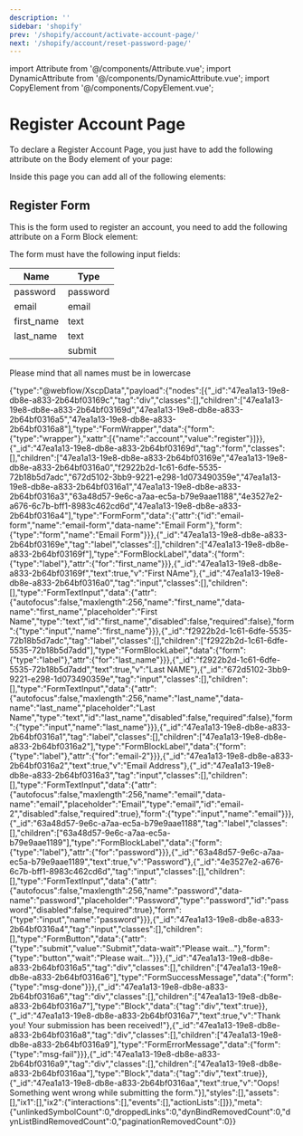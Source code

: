 ```yaml
---
description: ''
sidebar: 'shopify'
prev: '/shopify/account/activate-account-page/'
next: '/shopify/account/reset-password-page/'
---
```


import Attribute from '@/components/Attribute.vue';
import DynamicAttribute from '@/components/DynamicAttribute.vue';
import CopyElement from '@/components/CopyElement.vue';

# Register Account Page

To declare a Register Account Page, you just have to add the following attribute on the Body element of your page:

<Attribute name="page" value="register" />

Inside this page you can add all of the following elements:


## Register Form

This is the form used to register an account, you need to add the following attribute on a Form Block element:

<Attribute name="account" value="register" />

The form must have the following input fields:

| Name | Type |
|--|--|
| password | password |
| email | email |
| first_name | text |
| last_name | text |
| | submit |

Please mind that all names must be in lowercase

<CopyElement title="Register Account form">{"type":"@webflow/XscpData","payload":{"nodes":[{"_id":"47ea1a13-19e8-db8e-a833-2b64bf03169c","tag":"div","classes":[],"children":["47ea1a13-19e8-db8e-a833-2b64bf03169d","47ea1a13-19e8-db8e-a833-2b64bf0316a5","47ea1a13-19e8-db8e-a833-2b64bf0316a8"],"type":"FormWrapper","data":{"form":{"type":"wrapper"},"xattr":[{"name":"account","value":"register"}]}},{"_id":"47ea1a13-19e8-db8e-a833-2b64bf03169d","tag":"form","classes":[],"children":["47ea1a13-19e8-db8e-a833-2b64bf03169e","47ea1a13-19e8-db8e-a833-2b64bf0316a0","f2922b2d-1c61-6dfe-5535-72b18b5d7adc","672d5102-3bb9-9221-e298-1d073490359e","47ea1a13-19e8-db8e-a833-2b64bf0316a1","47ea1a13-19e8-db8e-a833-2b64bf0316a3","63a48d57-9e6c-a7aa-ec5a-b79e9aae1188","4e3527e2-a676-6c7b-bff1-8983c462cd6d","47ea1a13-19e8-db8e-a833-2b64bf0316a4"],"type":"FormForm","data":{"attr":{"id":"email-form","name":"email-form","data-name":"Email Form"},"form":{"type":"form","name":"Email Form"}}},{"_id":"47ea1a13-19e8-db8e-a833-2b64bf03169e","tag":"label","classes":[],"children":["47ea1a13-19e8-db8e-a833-2b64bf03169f"],"type":"FormBlockLabel","data":{"form":{"type":"label"},"attr":{"for":"first_name"}}},{"_id":"47ea1a13-19e8-db8e-a833-2b64bf03169f","text":true,"v":"First NAme"},{"_id":"47ea1a13-19e8-db8e-a833-2b64bf0316a0","tag":"input","classes":[],"children":[],"type":"FormTextInput","data":{"attr":{"autofocus":false,"maxlength":256,"name":"first_name","data-name":"first_name","placeholder":"First Name","type":"text","id":"first_name","disabled":false,"required":false},"form":{"type":"input","name":"first_name"}}},{"_id":"f2922b2d-1c61-6dfe-5535-72b18b5d7adc","tag":"label","classes":[],"children":["f2922b2d-1c61-6dfe-5535-72b18b5d7add"],"type":"FormBlockLabel","data":{"form":{"type":"label"},"attr":{"for":"last_name"}}},{"_id":"f2922b2d-1c61-6dfe-5535-72b18b5d7add","text":true,"v":"Last NAME"},{"_id":"672d5102-3bb9-9221-e298-1d073490359e","tag":"input","classes":[],"children":[],"type":"FormTextInput","data":{"attr":{"autofocus":false,"maxlength":256,"name":"last_name","data-name":"last_name","placeholder":"Last Name","type":"text","id":"last_name","disabled":false,"required":false},"form":{"type":"input","name":"last_name"}}},{"_id":"47ea1a13-19e8-db8e-a833-2b64bf0316a1","tag":"label","classes":[],"children":["47ea1a13-19e8-db8e-a833-2b64bf0316a2"],"type":"FormBlockLabel","data":{"form":{"type":"label"},"attr":{"for":"email-2"}}},{"_id":"47ea1a13-19e8-db8e-a833-2b64bf0316a2","text":true,"v":"Email Address"},{"_id":"47ea1a13-19e8-db8e-a833-2b64bf0316a3","tag":"input","classes":[],"children":[],"type":"FormTextInput","data":{"attr":{"autofocus":false,"maxlength":256,"name":"email","data-name":"email","placeholder":"Email","type":"email","id":"email-2","disabled":false,"required":true},"form":{"type":"input","name":"email"}}},{"_id":"63a48d57-9e6c-a7aa-ec5a-b79e9aae1188","tag":"label","classes":[],"children":["63a48d57-9e6c-a7aa-ec5a-b79e9aae1189"],"type":"FormBlockLabel","data":{"form":{"type":"label"},"attr":{"for":"password"}}},{"_id":"63a48d57-9e6c-a7aa-ec5a-b79e9aae1189","text":true,"v":"Password"},{"_id":"4e3527e2-a676-6c7b-bff1-8983c462cd6d","tag":"input","classes":[],"children":[],"type":"FormTextInput","data":{"attr":{"autofocus":false,"maxlength":256,"name":"password","data-name":"password","placeholder":"Password","type":"password","id":"password","disabled":false,"required":true},"form":{"type":"input","name":"password"}}},{"_id":"47ea1a13-19e8-db8e-a833-2b64bf0316a4","tag":"input","classes":[],"children":[],"type":"FormButton","data":{"attr":{"type":"submit","value":"Submit","data-wait":"Please wait..."},"form":{"type":"button","wait":"Please wait..."}}},{"_id":"47ea1a13-19e8-db8e-a833-2b64bf0316a5","tag":"div","classes":[],"children":["47ea1a13-19e8-db8e-a833-2b64bf0316a6"],"type":"FormSuccessMessage","data":{"form":{"type":"msg-done"}}},{"_id":"47ea1a13-19e8-db8e-a833-2b64bf0316a6","tag":"div","classes":[],"children":["47ea1a13-19e8-db8e-a833-2b64bf0316a7"],"type":"Block","data":{"tag":"div","text":true}},{"_id":"47ea1a13-19e8-db8e-a833-2b64bf0316a7","text":true,"v":"Thank you! Your submission has been received!"},{"_id":"47ea1a13-19e8-db8e-a833-2b64bf0316a8","tag":"div","classes":[],"children":["47ea1a13-19e8-db8e-a833-2b64bf0316a9"],"type":"FormErrorMessage","data":{"form":{"type":"msg-fail"}}},{"_id":"47ea1a13-19e8-db8e-a833-2b64bf0316a9","tag":"div","classes":[],"children":["47ea1a13-19e8-db8e-a833-2b64bf0316aa"],"type":"Block","data":{"tag":"div","text":true}},{"_id":"47ea1a13-19e8-db8e-a833-2b64bf0316aa","text":true,"v":"Oops! Something went wrong while submitting the form."}],"styles":[],"assets":[],"ix1":[],"ix2":{"interactions":[],"events":[],"actionLists":[]}},"meta":{"unlinkedSymbolCount":0,"droppedLinks":0,"dynBindRemovedCount":0,"dynListBindRemovedCount":0,"paginationRemovedCount":0}}</CopyElement>